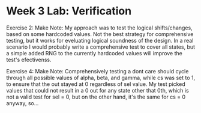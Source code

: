 # Week 3 Lab: Verification

Exercise 2:
  Make Note:
    My approach was to test the logical shifts/changes, based on some hardcoded values.
    Not the best strategy for comprehensive testing, but it works for eveluating logical soundness of the design.
    In a real scenario I would probably write a comprehensive test to cover all states,
    but a simple added RNG to the currently hardcoded values will improve the test's efectivenss.
    
Exercise 4:
  Make Note:
    Comprehensively testing a dont care should cycle through all possible values of alpha, beta, and gamma,
    while cs was set to 1, to ensure that the out stayed at 0 regardless of sel value.
    My test picked values that could not result in a 0 out for any state other that 0th,
    which is not a valid test for sel = 0, but on the other hand, it's the same for cs = 0 anyway, so...
